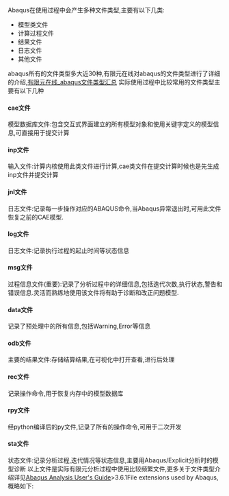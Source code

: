 Abaqus在使用过程中会产生多种文件类型,主要有以下几类:
- 模型类文件
- 计算过程文件
- 结果文件
- 日志文件
- 其他文件


abaqus所有的文件类型多大近30种,有限元在线对abaqus的文件类型进行了详细的介绍,[有限元在线_abaqus文件类型汇总](http://blog.sina.com.cn/s/blog_68d0921b0102v3zv.html)
实际使用过程中比较常用的文件类型主要有以下几种
#### cae文件
模型数据库文件:包含交互式界面建立的所有模型对象和使用关键字定义的模型信息,可直接用于提交计算
####  inp文件
输入文件:计算内核使用此类文件进行计算,cae类文件在提交计算时候也是先生成inp文件并提交计算
#### jnl文件
日志文件:记录每一步操作对应的ABAQUS命令,当Abaqus异常退出时,可用此文件恢复之前的CAE模型.
#### log文件
日志文件:记录执行过程的起止时间等状态信息
#### msg文件
过程信息文件(重要):记录了分析过程中的详细信息,包括迭代次数,执行状态,警告和错误信息.灵活而熟练地使用该文件将有助于诊断和改正问题模型.
#### data文件
记录了预处理中的所有信息,包括Warning,Error等信息
#### odb文件
主要的结果文件:存储结算结果,在可视化中打开查看,进行后处理
#### rec文件
记录操作命令,用于恢复内存中的模型数据库
#### rpy文件
经python编译后的py文件,记录了所有的操作命令,可用于二次开发
#### sta文件
状态文件:记录分析过程,迭代情况等状态信息,主要用Abaqus/Explicit分析时的模型诊断
以上文件是实际有限元分析过程中使用比较频繁文件,更多关于文件类型介绍详见[Abaqus Analysis User's Guide](http://wufengyun.com:888/books/usb/book01.html)>3.6.1File extensions used by Abaqus,概略如下:
